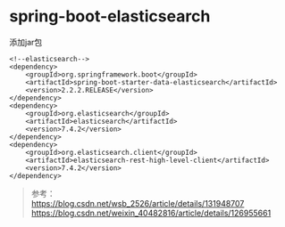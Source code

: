 # spring-boot-elasticsearch

添加jar包

````
<!--elasticsearch-->
<dependency>
    <groupId>org.springframework.boot</groupId>
    <artifactId>spring-boot-starter-data-elasticsearch</artifactId>
    <version>2.2.2.RELEASE</version>
</dependency>
<dependency>
    <groupId>org.elasticsearch</groupId>
    <artifactId>elasticsearch</artifactId>
    <version>7.4.2</version>
</dependency>
<dependency>
    <groupId>org.elasticsearch.client</groupId>
    <artifactId>elasticsearch-rest-high-level-client</artifactId>
    <version>7.4.2</version>
</dependency>
````



> 参考：  
> <https://blog.csdn.net/wsb_2526/article/details/131948707>
> <https://blog.csdn.net/weixin_40482816/article/details/126955661>


